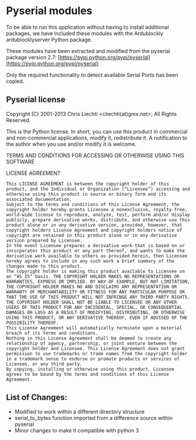 # Pyserial modules

To be able to run this application without having to install additional packages, we have included these modules with the Ardublockly ardublocklyserver Python package.

These modules have been extracted and modified from the pyserial package
version 2.7: [https://pypi.python.org/pypi/pyserial](https://pypi.python.org/pypi/pyserial)

Only the required functionality to detect available Serial Ports has been copied.


## Pyserial license
Copyright (C) 2001-2013 Chris Liechti <cliechti(at)gmx.net>; All Rights Reserved.

This is the Python license. In short, you can use this product in commercial and non-commercial applications, modify it, redistribute it. A notification to the author when you use and/or modify it is welcome.

TERMS AND CONDITIONS FOR ACCESSING OR OTHERWISE USING THIS SOFTWARE

LICENSE AGREEMENT

    This LICENSE AGREEMENT is between the copyright holder of this product, and the Individual or Organization (“Licensee”) accessing and otherwise using this product in source or binary form and its associated documentation.
    Subject to the terms and conditions of this License Agreement, the copyright holder hereby grants Licensee a nonexclusive, royalty-free, world-wide license to reproduce, analyze, test, perform and/or display publicly, prepare derivative works, distribute, and otherwise use this product alone or in any derivative version, provided, however, that copyright holders License Agreement and copyright holders notice of copyright are retained in this product alone or in any derivative version prepared by Licensee.
    In the event Licensee prepares a derivative work that is based on or incorporates this product or any part thereof, and wants to make the derivative work available to others as provided herein, then Licensee hereby agrees to include in any such work a brief summary of the changes made to this product.
    The copyright holder is making this product available to Licensee on an “AS IS” basis. THE COPYRIGHT HOLDER MAKES NO REPRESENTATIONS OR WARRANTIES, EXPRESS OR IMPLIED. BY WAY OF EXAMPLE, BUT NOT LIMITATION, THE COPYRIGHT HOLDER MAKES NO AND DISCLAIMS ANY REPRESENTATION OR WARRANTY OF MERCHANTABILITY OR FITNESS FOR ANY PARTICULAR PURPOSE OR THAT THE USE OF THIS PRODUCT WILL NOT INFRINGE ANY THIRD PARTY RIGHTS.
    THE COPYRIGHT HOLDER SHALL NOT BE LIABLE TO LICENSEE OR ANY OTHER USERS OF THIS PRODUCT FOR ANY INCIDENTAL, SPECIAL, OR CONSEQUENTIAL DAMAGES OR LOSS AS A RESULT OF MODIFYING, DISTRIBUTING, OR OTHERWISE USING THIS PRODUCT, OR ANY DERIVATIVE THEREOF, EVEN IF ADVISED OF THE POSSIBILITY THEREOF.
    This License Agreement will automatically terminate upon a material breach of its terms and conditions.
    Nothing in this License Agreement shall be deemed to create any relationship of agency, partnership, or joint venture between the copyright holder and Licensee. This License Agreement does not grant permission to use trademarks or trade names from the copyright holder in a trademark sense to endorse or promote products or services of Licensee, or any third party.
    By copying, installing or otherwise using this product, Licensee agrees to be bound by the terms and conditions of this License Agreement.


## List of Changes:
* Modified to work within a different directory structure
* serial_to_bytes function imported from a difference source within pyserial
* Minor changes to make it compatible with python 3